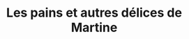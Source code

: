 ---
title: "Les pains et autres délices de Martine"
url: /illkirch-graffenstaden/les-pains-et-autres-delices-de-martine/
shop: boulangerie
---